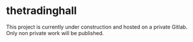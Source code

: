 thetradinghall
==============

This project is currently under construction and hosted on a private Gitlab. Only non private work will be published.
